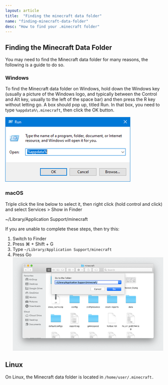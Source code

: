 ```yaml
---
layout: article
title:  "Finding the minecraft data folder"
name: "finding-minecraft-data-folder"
desc: "How to find your .minecraft folder"
---
```


## Finding the Minecraft Data Folder
You may need to find the Minecraft data folder for many reasons, the following is a guide to do so.

### Windows
To find the Minecraft data folder on Windows, hold down the Windows key (usually a picture of the Windows logo, and typically between the Control and Alt key, usually to the left of the space bar) and then press the R key without letting go. A box should pop up, titled Run. In that box, you need to type `%appdata%\.minecraft`, then click the OK button.

![Screenshot of Win-R Menu](/static/images/help/finding-minecraft-data-folder/Windows.png) 

### macOS
Triple click the line below to select it, then right click (hold control and click) and select Services > Show in Finder

~/Library/Application Support/minecraft

If you are unable to complete these steps, then try this:

1. Switch to Finder
2. Press ⌘ + Shift + G
4. Type `~/Library/Application Support/minecraft`
5. Press Go
![Screenshot of Finder Go menu](/static/images/help/finding-minecraft-data-folder/macOS.png)

## Linux
On Linux, the Minecraft data folder is located in `/home/user/.minecraft.` 